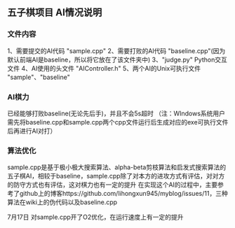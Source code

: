 ## 五子棋项目 AI情况说明

### 文件内容
1、需要提交的AI代码 "sample.cpp"
2、需要打败的AI代码 "baseline.cpp"(因为默认前端AI是baseline，所以将它放在了该文件夹中)
3、"judge.py" Python交互文件
4、AI使用的头文件 "AIController.h" 
5、两个AI的Unix可执行文件 "sample"、"baseline"

### AI棋力
已经能够打败baseline(无论先后手)，并且不会5s超时
（注：WIndows系统用户需先将baseline.cpp和sample.cpp两个cpp文件运行后生成对应的exe可执行文件后再进行AI对打）

### 算法优化
sample.cpp是基于极小极大搜索算法、alpha-beta剪枝算法和启发式搜索算法的五子棋AI，相较于baseline，sample.cpp除了对本方的进攻方式有评估，对对方的防守方式也有评估，这对棋力也有一定的提升
在实现这个AI的过程中，主要参考了github上的博客https://github.com/lihongxun945/myblog/issues/11，三种算法在wiki上的伪代码以及baseline.cpp

7月17日 对sample.cpp开了O2优化，在运行速度上有一定的提升
